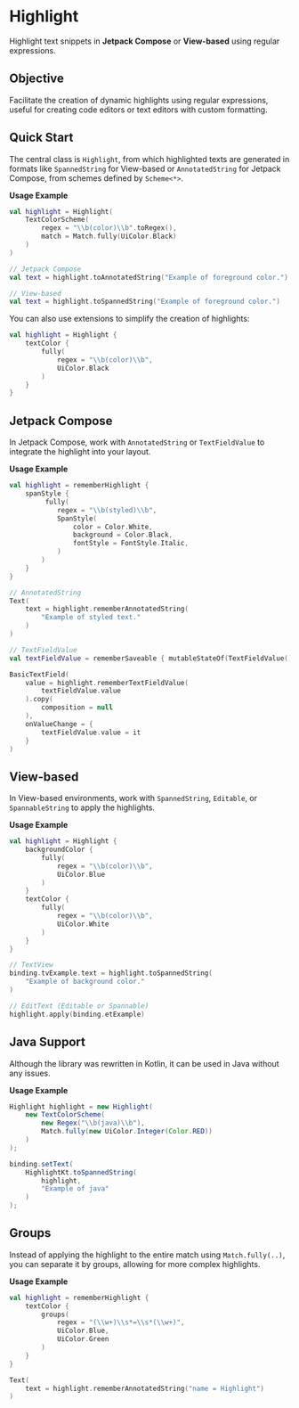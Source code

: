 # Highlight

Highlight text snippets in **Jetpack Compose** or **View-based** using regular expressions.

## Objective

Facilitate the creation of dynamic highlights using regular expressions, useful for creating code editors or text editors with custom formatting.

## Quick Start

The central class is `Highlight`, from which highlighted texts are generated in formats like `SpannedString` for View-based or `AnnotatedString` for Jetpack Compose, from schemes defined by `Scheme<*>`.

**Usage Example**

``` kotlin
val highlight = Highlight(
    TextColorScheme(
        regex = "\\b(color)\\b".toRegex(),
        match = Match.fully(UiColor.Black)
    )
)

// Jetpack Compose
val text = highlight.toAnnotatedString("Example of foreground color.")

// View-based
val text = highlight.toSpannedString("Example of foreground color.")
```

You can also use extensions to simplify the creation of highlights:

``` kotlin
val highlight = Highlight {
    textColor {
        fully(
            regex = "\\b(color)\\b",
            UiColor.Black
        )
    }
}
```

## Jetpack Compose

In Jetpack Compose, work with `AnnotatedString` or `TextFieldValue` to integrate the highlight into your layout.

**Usage Example**

``` kotlin
val highlight = rememberHighlight {
    spanStyle {
         fully(
            regex = "\\b(styled)\\b",
            SpanStyle(
                color = Color.White,
                background = Color.Black,
                fontStyle = FontStyle.Italic,
            )
        )
    }
}

// AnnotatedString
Text(
    text = highlight.rememberAnnotatedString(
        "Example of styled text."
    )
)

// TextFieldValue
val textFieldValue = rememberSaveable { mutableStateOf(TextFieldValue()) }

BasicTextField(
    value = highlight.rememberTextFieldValue(
        textFieldValue.value
    ).copy(
        composition = null
    ),
    onValueChange = {
        textFieldValue.value = it
    }
)
```

## View-based

In View-based environments, work with `SpannedString`, `Editable`, or `SpannableString` to apply the highlights.

**Usage Example**

``` kotlin
val highlight = Highlight {
    backgroundColor {
        fully(
            regex = "\\b(color)\\b",
            UiColor.Blue
        )
    }
    textColor {
        fully(
            regex = "\\b(color)\\b",
            UiColor.White
        )
    }
}

// TextView
binding.tvExample.text = highlight.toSpannedString(
    "Example of background color."
)

// EditText (Editable or Spannable)
highlight.apply(binding.etExample)
```

## Java Support

Although the library was rewritten in Kotlin, it can be used in Java without any issues.

**Usage Example**

``` java
Highlight highlight = new Highlight(
    new TextColorScheme(
        new Regex("\\b(java)\\b"),
        Match.fully(new UiColor.Integer(Color.RED))
    )
);

binding.setText(
    HighlightKt.toSpannedString(
        highlight,
        "Example of java"
    )
);
```

## Groups

Instead of applying the highlight to the entire match using `Match.fully(..)`, you can separate it by groups, allowing for more complex highlights.

**Usage Example**

``` kotlin
val highlight = rememberHighlight {
    textColor {
        groups(
            regex = "(\\w+)\\s*=\\s*(\\w+)",
            UiColor.Blue,
            UiColor.Green
        )
    }
}

Text(
    text = highlight.rememberAnnotatedString("name = Highlight")
)
```
